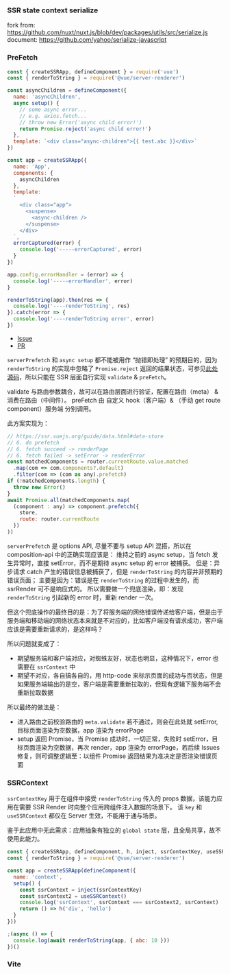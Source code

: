 
### SSR state context serialize

fork from: https://github.com/nuxt/nuxt.js/blob/dev/packages/utils/src/serialize.js
document: https://github.com/yahoo/serialize-javascript

### PreFetch

```js
const { createSSRApp, defineComponent } = require('vue')
const { renderToString } = require('@vue/server-renderer')

const asyncChildren = defineComponent({
  name: 'asyncChildren',
  async setup() {
    // some async error...
    // e.g. axios.fetch...
    // throw new Error('async child error!')
    return Promise.reject('async child error!')
  },
  template: `<div class="async-children">{{ test.abc }}</div>`
})

const app = createSSRApp({
  name: 'App',
  components: {
    asyncChildren
  },
  template:
  `
    <div class="app">
      <suspense>
        <async-children />
      </suspense>
    </div>
  `,
  errorCaptured(error) {
    console.log('-----errorCaptured', error)
  }
})

app.config.errorHandler = (error) => {
  console.log('-----errorHandler', error)
}

renderToString(app).then(res => {
  console.log('----renderToString', res)
}).catch(error => {
  console.log('----renderToString error', error)
})

```

- [Issue](https://github.com/vuejs/vue-next/issues/2736)
- [PR](https://github.com/vuejs/vue-next/pull/2881)

`serverPrefetch` 和 `async setup` 都不能被用作 “抛错即处理” 的预期目的，因为 `renderToString` 的实现中忽略了 `Promise.reject` 返回的结果状态，可参见[此处源码](https://github.com/vuejs/vue-next/blob/master/packages/server-renderer/src/render.ts#L96)，所以只能在 SSR 层面自行实现 `validate` & `preFetch`。

validate 与路由参数耦合，故可以在路由层面进行验证，配置在路由（meta） & 消费在路由（中间件）。
preFetch 由 自定义 hook（客户端）& （手动 get route component）服务端 分别调用。

此方案实现为：

```js
// https://ssr.vuejs.org/guide/data.html#data-store
// 6. do prefetch
// 6. fetch succeed -> renderPage
// 6. fetch failed -> setError -> renderError
const matchedComponents = router.currentRoute.value.matched
  .map(com => com.components?.default)
  .filter(com => (com as any).prefetch)
if (!matchedComponents.length) {
  throw new Error()
}
await Promise.all(matchedComponents.map(
  (component : any) => component.prefetch({
    store,
    route: router.currentRoute
  })
))
```

`serverPrefetch` 是 options API, 尽量不要与 setup API 混搭，所以在 composition-api 中的正确实现应该是：
维持之前的 async setup，当 fetch 发生异常时，直接 setError，而不是期待 async setup 的 error 被捕获。
但是：异步请求 catch 产生的错误信息被捕获了，但是 `renderToString` 的内容并非预期的错误页面；
主要是因为：错误是在 `renderToString` 的过程中发生的，而 ssrRender 可不是响应式的。
所以需要做一个兜底渲染，即：发现 `renderToString` 引起新的 error 时，重新 render 一次。

但这个兜底操作的最终目的是：为了将服务端的网络错误传递给客户端，但是由于服务端和移动端的网络状态本来就是不对应的，比如客户端没有请求成功，客户端应该是需要重新请求的，是这样吗？

所以问题就变成了：
- 期望服务端和客户端对应，对蜘蛛友好，状态也明显，这种情况下，error 也需要在 `ssrContext` 中
- 期望不对应，各自搞各自的，用 http-code 来标示页面的成功与否状态，但是如果服务端输出的是空，客户端是需要重新拉取的，但现有逻辑下服务端不会重新拉取数据

所以最终的做法是：
- 进入路由之前校验路由的 `meta.validate` 若不通过，则会在此处就 setError, 目标页面渲染为空数据，app 渲染为 errorPage
- setup 返回 Promise，当 Promise 成功时，一切正常，失败时 setError，目标页面渲染为空数据，再次 render，app 渲染为 errorPage，若后续 Issues 修复，则可调整逻辑至：以组件 Promise 返回结果为准决定是否渲染错误页面

### SSRContext

`ssrContextKey` 用于在组件中接受 `renderToString` 传入的 props 数据，该能力应用在需要 SSR Render 时向整个应用跨组件注入数据的场景下。
该 `key` 和 `useSSRContext` 都仅在 Server 生效，不能用于通与场景。

鉴于此应用中无此需求：应用抽象有独立的 `global state` 层，且全局共享，故不使用此能力。

```js
const { createSSRApp, defineComponent, h, inject, ssrContextKey, useSSRContext } = require('vue')
const { renderToString } = require('@vue/server-renderer')

const app = createSSRApp(defineComponent({
  name: 'context',
  setup() {
    const ssrContext = inject(ssrContextKey)
    const ssrContext2 = useSSRContext()
    console.log('ssrContext', ssrContext === ssrContext2, ssrContext)
    return () => h('div', 'hello')
  }
}))

;(async () => {
  console.log(await renderToString(app, { abc: 10 }))
})()
```

### Vite
